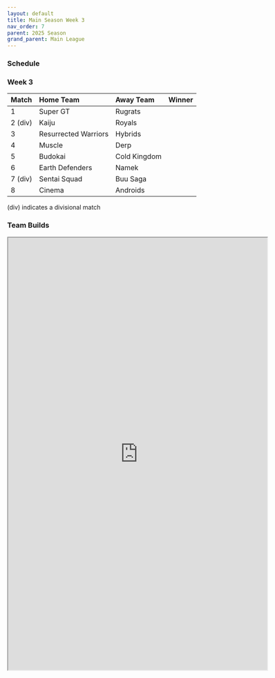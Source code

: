 ```yaml
---
layout: default
title: Main Season Week 3
nav_order: 7
parent: 2025 Season
grand_parent: Main League
---
```

### Schedule

### Week 3

| Match   | Home Team            | Away Team    | Winner |
|:--------|:---------------------|:-------------|:-------|
| 1       | Super GT             | Rugrats      |        |
| 2 (div) | Kaiju                | Royals       |        |
| 3       | Resurrected Warriors | Hybrids      |        |
| 4       | Muscle               | Derp         |        |
| 5       | Budokai              | Cold Kingdom |        |
| 6       | Earth Defenders      | Namek        |        |
| 7 (div) | Sentai Squad         | Buu Saga     |        |
| 8       | Cinema               | Androids     |        |

(div) indicates a divisional match

### Team Builds

 
<iframe width=600 height=1000 scrolling="yes" src="https://docs.google.com/document/d/e/2PACX-1vS6Ls_nAg5TfmIkW1B8ffB1xtlgEk3oZAZ-tSDxVLWd2Xi2P0ur-PDglTGQaCibVbGGdyavQASseRzq/pub?embedded=true"></iframe>
